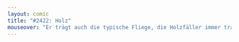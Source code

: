 ```yaml
---
layout: comic
title: "#2422: Holz"
mouseover: "Er trägt auch die typische Fliege, die Holzfäller immer tragen."
---
```

